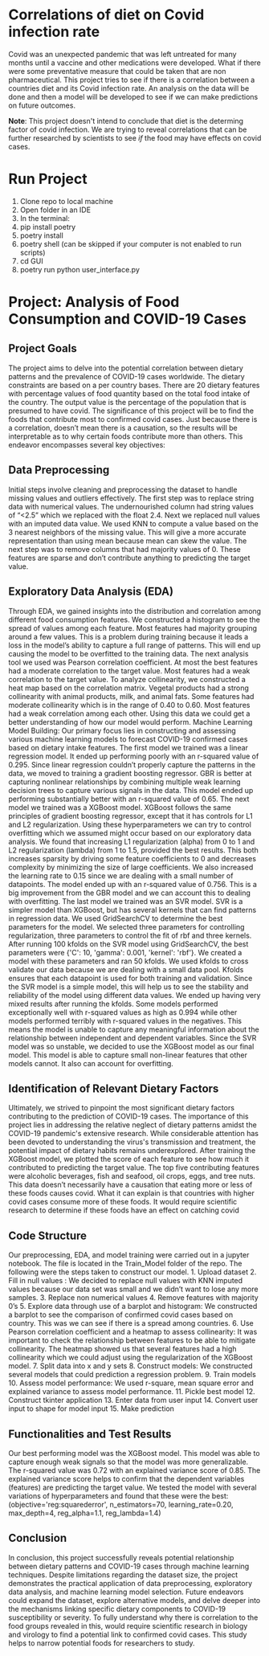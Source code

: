 # Correlations of diet on Covid infection rate

Covid was an unexpected pandemic that was left untreated for many months until a vaccine and other medications were developed. What if there were some 
preventative measure that could be taken that are non pharmaceutical. This project tries to see if there is a correlation between a countries diet and 
its Covid infection rate. An analysis on the data will be done and then a model will be developed to see if we can make predictions on future outcomes. 

**Note**: This project doesn't intend to conclude that diet is the determing factor of covid infection. We are trying to reveal correlations that can be
further researched by scientists to see *if* the food may have effects on covid cases.

# Run Project
1. Clone repo to local machine
2. Open folder in an IDE
3. In the terminal:
  4. pip install poetry
  5.	poetry install
  6.	poetry shell (can be skipped if your computer is not enabled to run scripts)
  7.	cd GUI
  8.	poetry run python user_interface.py

# Project: Analysis of Food Consumption and COVID-19 Cases

## Project Goals
The project aims to delve into the potential correlation between dietary patterns and the prevalence of COVID-19 cases worldwide. The dietary constraints are based on a per country bases. There are 20 dietary features with percentage values of food quantity based on the total food intake of the country. The output value is the percentage of the population that is presumed to have covid. The significance of this project will be to find the foods that contribute most to confirmed covid cases. Just because there is a correlation, doesn’t mean there is a causation, so the results will be interpretable as to why certain foods contribute more than others. This endeavor encompasses several key objectives:

## Data Preprocessing

Initial steps involve cleaning and preprocessing the dataset to handle missing values and outliers effectively. The first step was to replace string data with numerical values. The undernourished column had string values of “<2.5” which we replaced with the float 2.4. Next we replaced null values with an imputed data value. We used KNN to compute a value based on the 3 nearest neighbors of the missing value. This will give a more accurate representation than using mean because mean can skew the value. The next step was to remove columns that had majority values of 0. These features are sparse and don’t contribute anything to predicting the target value.

## Exploratory Data Analysis (EDA)

Through EDA, we gained insights into the distribution and correlation among different food consumption features. We constructed a histogram to see the spread of values among each feature. Most features had majority grouping around a few values. This is a problem during training because it leads a loss in the model’s ability to capture a full range of patterns. This will end up causing the model to be overfitted to the training data. The next analysis tool we used was Pearson correlation coefficient. At most the best features had a moderate correlation to the target value. Most features had a weak correlation to the target value. To analyze collinearity, we constructed a heat map based on the correlation matrix. Vegetal products had a strong collinearity with animal products, milk, and animal fats. Some features had moderate collinearity which is in the range of 0.40 to 0.60. Most features had a weak correlation among each other. Using this data we could get a better understanding of how our model would perform.
Machine Learning Model Building: Our primary focus lies in constructing and assessing various machine learning models to forecast COVID-19 confirmed cases based on dietary intake features. The first model we trained was a linear regression model. It ended up performing poorly with an r-squared value of 0.295. Since linear regression couldn’t properly capture the patterns in the data, we moved to training a gradient boosting regressor. GBR is better at capturing nonlinear relationships by combining multiple weak learning decision trees to capture various signals in the data. This model ended up performing substantially better with an r-squared value of 0.65. The next model we trained was a XGBoost model. XGBoost follows the same principles of gradient boosting regressor, except that it has controls for L1 and L2 regularization. Using these hyperparameters we can try to control overfitting which we assumed might occur based on our exploratory data analysis. We found that increasing L1 regularization (alpha) from 0 to 1 and L2 regularization (lambda) from 1 to 1.5, provided the best results. This both increases sparsity by driving some feature coefficients to 0 and decreases complexity by minimizing the size of large coefficients. We also increased the learning rate to 0.15 since we are dealing with a small number of datapoints. The model ended up with an r-squared value of 0.756. This is a big improvement from the GBR model and we can account this to dealing with overfitting. The last model we trained was an SVR model. SVR is a simpler model than XGBoost, but has several kernels that can find patterns in regression data. We used GridSearchCV to determine the best parameters for the model. We selected three parameters for controlling regularization, three parameters to control the fit of rbf and three kernels. After running 100 kfolds on the SVR model using GridSearchCV, the best parameters were {'C': 10, 'gamma': 0.001, 'kernel': 'rbf'}. We created a model with these parameters and ran 50 kfolds. We used kfolds to cross validate our data because we are dealing with a small data pool. Kfolds ensures that each datapoint is used for both training and validation. Since the SVR model is a simple model, this will help us to see the stability and reliability of the model using different data values. We ended up having very mixed results after running the kfolds. Some models performed exceptionally well with r-squared values as high as 0.994 while other models performed terribly with r-squared values in the negatives. This means the model is unable to capture any meaningful information about the relationship between independent and dependent variables. Since the SVR model was so unstable, we decided to use the XGBoost model as our final model. This model is able to capture small non-linear features that other models cannot. It also can account for overfitting.

## Identification of Relevant Dietary Factors

Ultimately, we strived to pinpoint the most significant dietary factors contributing to the prediction of COVID-19 cases. The importance of this project lies in addressing the relative neglect of dietary patterns amidst the COVID-19 pandemic's extensive research. While considerable attention has been devoted to understanding the virus's transmission and treatment, the potential impact of dietary habits remains underexplored. After training the XGBoost model, we plotted the score of each feature to see how much it contributed to predicting the target value. The top five contributing features were alcoholic beverages, fish and seafood, oil crops, eggs, and tree nuts. This data doesn’t necessarily have a causation that eating more or less of these foods causes covid. What it can explain is that countries with higher covid cases consume more of these foods. It would require scientific research to determine if these foods have an effect on catching covid

## Code Structure

Our preprocessing, EDA, and model training were carried out in a jupyter notebook. The file is located in the Train_Model folder of the repo. The following were the steps taken to construct our model.
    1. Upload dataset
    2. Fill in null values : We decided to replace null values with KNN imputed values because our data set was small and we didn’t want to lose any more samples.
    3. Replace non numerical values
    4. Remove features with majority 0’s
    5. Explore data through use of a barplot and histogram: We constructed a barplot to see the comparison of confirmed covid cases based on country. This was we can see if there is a spread among countries.
    6. Use Pearson correlation coefficient and a heatmap to assess collinearity: It was important to check the relationship between features to be able to mitigate collinearity. The heatmap showed us that several features had a high collinearity which we could adjust using the regularization of the XGBoost model.
    7. Split data into x and y sets
    8. Construct models: We constructed several models that could prediction a regression problem.
    9. Train models
    10. Assess model performance: We used r-square, mean square error and explained variance to assess model performance.
    11. Pickle best model
    12. Construct tkinter application
    13. Enter data from user input
    14. Convert user input to shape for model input
    15. Make prediction
    
## Functionalities and Test Results

Our best performing model was the XGBoost model. This model was able to capture enough weak signals so that the model was more generalizable. The r-squared value was 0.72 with an explained variance score of 0.85. The explained variance score helps to confirm that the dependent variables (features) are predicting the target value. We tested the model with several variations of hyperparameters and found that these were the best:
(objective='reg:squarederror', n_estimators=70, learning_rate=0.20, max_depth=4, reg_alpha=1.1, reg_lambda=1.4)

## Conclusion

In conclusion, this project successfully reveals potential relationship between dietary patterns and COVID-19 cases through machine learning techniques. Despite limitations regarding the dataset size, the project demonstrates the practical application of data preprocessing, exploratory data analysis, and machine learning model selection. Future endeavors could expand the dataset, explore alternative models, and delve deeper into the mechanisms linking specific dietary components to COVID-19 susceptibility or severity. To fully understand why there is correlation to the food groups revealed in this, would require scientific research in biology and virology to find a potential link to confirmed covid cases. This study helps to narrow potential foods for researchers to study.

